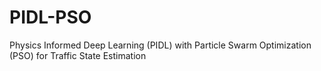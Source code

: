 # PIDL-PSO
Physics Informed Deep Learning (PIDL) with Particle Swarm Optimization (PSO) for Traffic State Estimation
